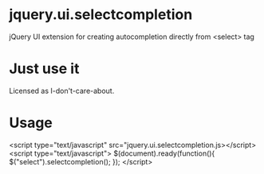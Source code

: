 jquery.ui.selectcompletion
===============================

jQuery UI extension for creating autocompletion directly from &lt;select> tag

Just use it
===========
Licensed as I-don't-care-about.

Usage
=====

&lt;script type="text/javascript" src="jquery.ui.selectcompletion.js>&lt;/script>
&lt;script type="text/javascript">
  $(document).ready(function(){
    $("select").selectcompletion();
  });
&lt;/script>
